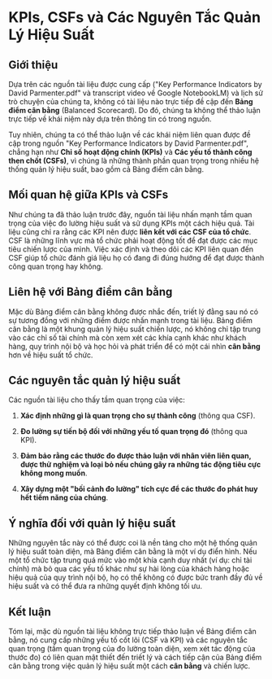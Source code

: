 # KPIs, CSFs và Các Nguyên Tắc Quản Lý Hiệu Suất

## Giới thiệu

Dựa trên các nguồn tài liệu được cung cấp ("Key Performance Indicators by David Parmenter.pdf" và transcript video về Google NotebookLM) và lịch sử trò chuyện của chúng ta, không có tài liệu nào trực tiếp đề cập đến **Bảng điểm cân bằng** (Balanced Scorecard). Do đó, chúng ta không thể thảo luận trực tiếp về khái niệm này dựa trên thông tin có trong nguồn.

Tuy nhiên, chúng ta có thể thảo luận về các khái niệm liên quan được đề cập trong nguồn "Key Performance Indicators by David Parmenter.pdf", chẳng hạn như **Chỉ số hoạt động chính (KPIs)** và **Các yếu tố thành công then chốt (CSFs)**, vì chúng là những thành phần quan trọng trong nhiều hệ thống quản lý hiệu suất, bao gồm cả Bảng điểm cân bằng.

## Mối quan hệ giữa KPIs và CSFs

Như chúng ta đã thảo luận trước đây, nguồn tài liệu nhấn mạnh tầm quan trọng của việc đo lường hiệu suất và sử dụng KPIs một cách hiệu quả. Tài liệu cũng chỉ ra rằng các KPI nên được **liên kết với các CSF của tổ chức**. CSF là những lĩnh vực mà tổ chức phải hoạt động tốt để đạt được các mục tiêu chiến lược của mình. Việc xác định và theo dõi các KPI liên quan đến CSF giúp tổ chức đánh giá liệu họ có đang đi đúng hướng để đạt được thành công quan trọng hay không.

## Liên hệ với Bảng điểm cân bằng

Mặc dù Bảng điểm cân bằng không được nhắc đến, triết lý đằng sau nó có sự tương đồng với những điểm được nhấn mạnh trong tài liệu. Bảng điểm cân bằng là một khung quản lý hiệu suất chiến lược, nó không chỉ tập trung vào các chỉ số tài chính mà còn xem xét các khía cạnh khác như khách hàng, quy trình nội bộ và học hỏi và phát triển để có một cái nhìn **cân bằng** hơn về hiệu suất tổ chức.

## Các nguyên tắc quản lý hiệu suất

Các nguồn tài liệu cho thấy tầm quan trọng của việc:

1. **Xác định những gì là quan trọng cho sự thành công** (thông qua CSF).

2. **Đo lường sự tiến bộ đối với những yếu tố quan trọng đó** (thông qua KPI).

3. **Đảm bảo rằng các thước đo được thảo luận với nhân viên liên quan, được thử nghiệm và loại bỏ nếu chúng gây ra những tác động tiêu cực không mong muốn**.

4. **Xây dựng một "bối cảnh đo lường" tích cực để các thước đo phát huy hết tiềm năng của chúng**.

## Ý nghĩa đối với quản lý hiệu suất

Những nguyên tắc này có thể được coi là nền tảng cho một hệ thống quản lý hiệu suất toàn diện, mà Bảng điểm cân bằng là một ví dụ điển hình. Nếu một tổ chức tập trung quá mức vào một khía cạnh duy nhất (ví dụ: chỉ tài chính) mà bỏ qua các yếu tố khác như sự hài lòng của khách hàng hoặc hiệu quả của quy trình nội bộ, họ có thể không có được bức tranh đầy đủ về hiệu suất và có thể đưa ra những quyết định không tối ưu.

## Kết luận

Tóm lại, mặc dù nguồn tài liệu không trực tiếp thảo luận về Bảng điểm cân bằng, nó cung cấp những yếu tố cốt lõi (CSF và KPI) và các nguyên tắc quan trọng (tầm quan trọng của đo lường toàn diện, xem xét tác động của thước đo) có liên quan mật thiết đến triết lý và cách tiếp cận của Bảng điểm cân bằng trong việc quản lý hiệu suất một cách **cân bằng** và chiến lược.
